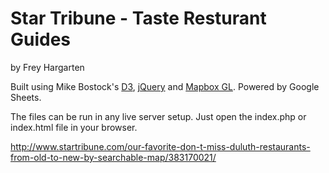 Star Tribune - Taste Resturant Guides
================

by Frey Hargarten

Built using Mike Bostock's [D3](https://github.com/mbostock/d3), [jQuery](https://github.com/jquery/jquery) and [Mapbox GL](https://www.mapbox.com/mapbox-gl-js/). Powered by Google Sheets.

The files can be run in any live server setup. Just open the index.php or index.html file in your browser.

http://www.startribune.com/our-favorite-don-t-miss-duluth-restaurants-from-old-to-new-by-searchable-map/383170021/